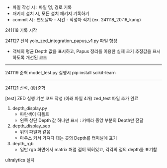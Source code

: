 * 파일 작성 시 : 파일 명, 경로 기록
* 패키지 설치 시, 모든 설치 패키지 기록하기
* commit 시 : 연도날짜 - 시간 - 작성자 적기 (ex. 241118_20:16_kang)

241118 기록 시작


241127 신석
yolo_zed_integration_papus_v1.py 파일 형성
- 객체의 평균 Depth 값을 표시하고, Papus 정리를 이용한 실제 크기 추정값을 표시하도록 개선된 코드

---
241119 준혁
model_test.py 실행시
pip install scikit-learn

---
241121 신석, (황)준혁

[test] ZED 실행 기본 코드 작성 (아래 파일 4개)
zed_test 파일 추가 완료
1. depth_display.py
    - 파란색이 디폴트
    - 왼쪽 상단 Depth 값 하나만 표시 : 카메라 중앙 부분의 Depth만 전달
2. depth_display_sep
    - 위의 파일과 같음
    - 마우스 커서 가져다 대는 곳의 Depth를 터미널에 표기
3. depth_rgb
    - 일반 rgb 화면에서 matrix 처럼 점이 찍혀있고, 각각의 점의 depth를 표기함

ultralytics 설치